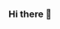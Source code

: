 ### Hi there 👋

<!--
**louisewa/louisewa** is a ✨ _special_ ✨ repository because its `README.md` (this file) appears on your GitHub profile.

Here are some ideas to get you started:

- 🔭 I’m currently working on understanding this website
- 🌱 I’m currently learning what the heck GitHub is
- 👯 I’m looking to collaborate on nothing and please don't ask
- 🤔 I’m looking for help with well, nothing, because I'm baby level
- 💬 Ask me about nothing
- 📫 How to reach me: do not
- 😄 Pronouns: she/her, they/them
- ⚡ Fun fact: I have nothing funny in my life to share.
-->

